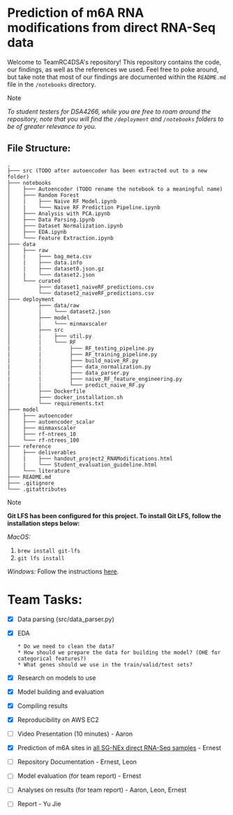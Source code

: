 # Prediction of m6A RNA modifications from direct RNA-Seq data

Welcome to TeamRC4DSA's repository! This repository contains the code, our findings, as well as the references we used. Feel free to poke around, but take note that most of our findings are documented within the `README.md` file in the `/notebooks` directory.

> [!NOTE]
> *To student testers for DSA4266, while you are free to roam around the repository, note that you will find the `/deployment` and `/notebooks` folders to be of greater relevance to you.*

## File Structure:
```
.
├─── src (TODO after autoencoder has been extracted out to a new folder)
├─── notebooks
│    ├─── Autoencoder (TODO rename the notebook to a meaningful name)
│    ├─── Random Forest
│    |    ├─── Naive RF Model.ipynb
│    |    └─── Naive RF Prediction Pipeline.ipynb
│    ├─── Analysis with PCA.ipynb
│    ├─── Data Parsing.ipynb
│    ├─── Dataset Normalization.ipynb
│    ├─── EDA.ipynb
│    └─── Feature Extraction.ipynb
├─── data
│    ├─── raw
│    |    ├─── bag_meta.csv
│    |    ├─── data.info
│    |    ├─── dataset0.json.gz
│    |    └─── dataset2.json
│    └─── curated
│         ├─── dataset1_naiveRF_predictions.csv
│         └─── dataset2_naiveRF_predictions.csv
├─── deployment
│         ├─── data/raw
│         |    └─── dataset2.json
│         ├─── model
│         |    └─── minmaxscaler
│         ├─── src
│         |    ├─── util.py
│         |    └─── RF
|         |         ├─── RF_testing_pipeline.py
|         |         ├─── RF_training_pipeline.py
|         |         ├─── build_naive_RF.py
|         |         ├─── data_normalization.py
|         |         ├─── data_parser.py
|         |         ├─── naive_RF_feature_engineering.py
|         |         └─── predict_naive_RF.py
│         ├─── Dockerfile
│         ├─── docker_installation.sh
│         └─── requirements.txt
├─── model
│    ├─── autoencoder
│    ├─── autoencoder_scalar
│    ├─── minmaxscaler
│    ├─── rf-ntrees_10
│    └─── rf-ntrees_100
├─── reference
│    ├─── deliverables
│    |    ├─── handout_project2_RNAModifications.html
│    |    └─── Student_evaluation_guideline.html
│    └─── literature
├─── README.md
├─── .gitignore
└─── .gitattributes
```

> [!NOTE]
> **Git LFS has been configured for this project. To install Git LFS, follow the installation steps below:**
> 
> *MacOS:*
> 1. `brew install git-lfs`
> 2. `git lfs install`
>
> *Windows:*
> Follow the instructions [here](https://docs.github.com/en/repositories/working-with-files/managing-large-files/installing-git-large-file-storage).

# Team Tasks:

- [X] Data parsing (src/data_parser.py)
- [X] EDA
      
      * Do we need to clean the data?
      * How should we prepare the data for building the model? (OHE for categorical features?)
      * What genes should we use in the train/valid/test sets?
- [X] Research on models to use
- [X] Model building and evaluation
- [X] Compiling results
- [X] Reproducibility on AWS EC2
- [ ] Video Presentation (10 minutes) - Aaron
- [X] Prediction of m6A sites in [all SG-NEx direct RNA-Seq samples](http://sg-nex-data.s3-website-ap-southeast-1.amazonaws.com/#data/processed_data/m6Anet/) - Ernest
- [ ] Repository Documentation - Ernest, Leon
- [ ] Model evaluation (for team report) - Ernest
- [ ] Analyses on results (for team report) - Aaron, Leon, Ernest
- [ ] Report - Yu Jie

